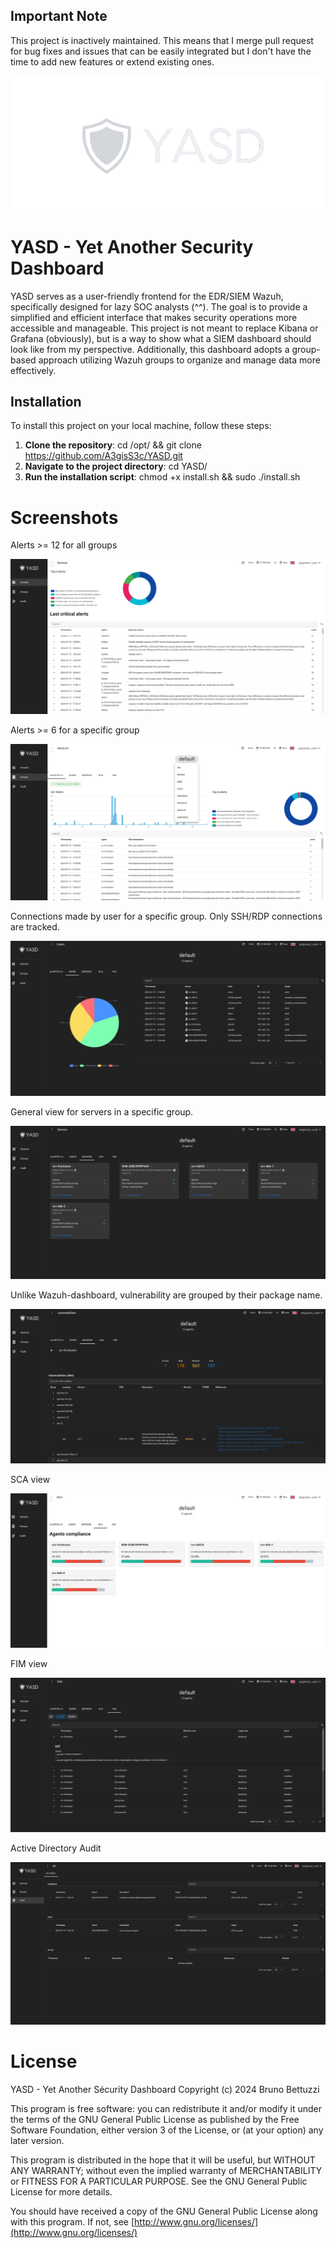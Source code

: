 ## Important Note
This project is inactively maintained. This means that I merge pull request for bug fixes and issues that can be easily integrated but I don't have the time to add new features or extend existing ones.

![Logo](/logo.png)
# YASD - Yet Another Security Dashboard
YASD serves as a user-friendly frontend for the EDR/SIEM Wazuh, specifically designed for lazy SOC analysts (^^). The goal is to provide a simplified and efficient interface that makes security operations more accessible and manageable.
This project is not meant to replace Kibana or Grafana (obviously), but is a way to show what a SIEM dashboard should look like from my perspective. 
Additionally, this dashboard adopts a group-based approach utilizing Wazuh groups to organize and manage data more effectively.

## Installation
To install this project on your local machine, follow these steps:

1. **Clone the repository**: cd /opt/ && git clone https://github.com/A3gisS3c/YASD.git
2. **Navigate to the project directory**: cd YASD/
3. **Run the installation script**: chmod +x install.sh && sudo ./install.sh

# Screenshots
Alerts >= 12 for all groups

![Screen](/screenshots/YASD1.png)

Alerts >= 6 for a specific group

![Screen](/screenshots/YASD2.png)

Connections made by user for a specific group. Only SSH/RDP connections are tracked.

![Screen](/screenshots/YASD3.png)

General view for servers in a specific group.

![Screen](/screenshots/YASD4.png)

Unlike Wazuh-dashboard, vulnerability are grouped by their package name.

![Screen](/screenshots/YASD5.png)

SCA view

![Screen](/screenshots/YASD6.png)

FIM view

![Screen](/screenshots/YASD7.png)

Active Directory Audit

![Screen](/screenshots/YASD8.png)

# License
YASD - Yet Another Sécurity Dashboard
Copyright (c) 2024 Bruno Bettuzzi

This program is free software: you can redistribute it and/or modify
it under the terms of the GNU General Public License as published by
the Free Software Foundation, either version 3 of the License, or
(at your option) any later version.

This program is distributed in the hope that it will be useful,
but WITHOUT ANY WARRANTY; without even the implied warranty of
MERCHANTABILITY or FITNESS FOR A PARTICULAR PURPOSE.  See the
GNU General Public License for more details.

You should have received a copy of the GNU General Public License
along with this program.  If not, see [http://www.gnu.org/licenses/](http://www.gnu.org/licenses/)




